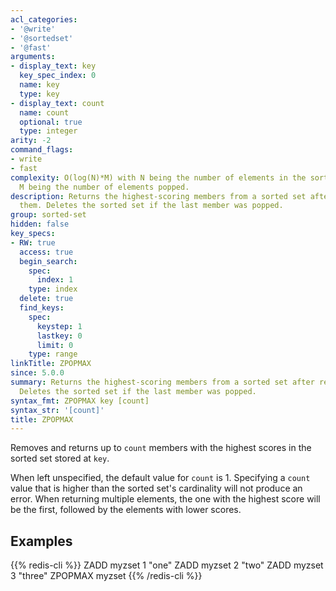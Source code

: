 ```yaml
---
acl_categories:
- '@write'
- '@sortedset'
- '@fast'
arguments:
- display_text: key
  key_spec_index: 0
  name: key
  type: key
- display_text: count
  name: count
  optional: true
  type: integer
arity: -2
command_flags:
- write
- fast
complexity: O(log(N)*M) with N being the number of elements in the sorted set, and
  M being the number of elements popped.
description: Returns the highest-scoring members from a sorted set after removing
  them. Deletes the sorted set if the last member was popped.
group: sorted-set
hidden: false
key_specs:
- RW: true
  access: true
  begin_search:
    spec:
      index: 1
    type: index
  delete: true
  find_keys:
    spec:
      keystep: 1
      lastkey: 0
      limit: 0
    type: range
linkTitle: ZPOPMAX
since: 5.0.0
summary: Returns the highest-scoring members from a sorted set after removing them.
  Deletes the sorted set if the last member was popped.
syntax_fmt: ZPOPMAX key [count]
syntax_str: '[count]'
title: ZPOPMAX
---
```

Removes and returns up to `count` members with the highest scores in the sorted
set stored at `key`.

When left unspecified, the default value for `count` is 1. Specifying a `count`
value that is higher than the sorted set's cardinality will not produce an
error. When returning multiple elements, the one with the highest score will
be the first, followed by the elements with lower scores.

## Examples

{{% redis-cli %}}
ZADD myzset 1 "one"
ZADD myzset 2 "two"
ZADD myzset 3 "three"
ZPOPMAX myzset
{{% /redis-cli %}}

